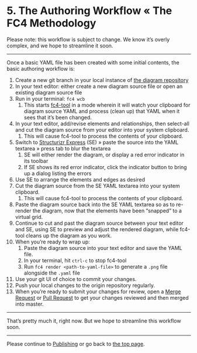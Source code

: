 # 5. The Authoring Workflow « The FC4 Methodology

Please note: this workflow is subject to change. We know it’s overly complex, and we hope to streamline it soon.

----

Once a basic YAML file has been created with some initial contents, the basic authoring workflow is:

1. Create a new git branch in your local instance of [the diagram repository](repository.md)
1. In your text editor: either create a new diagram source file or open an existing diagram source file
1. Run in your terminal: `fc4 wcb`
   1. This starts [fc4-tool](toolset.md#fc4-tool) in a mode wherein it will watch your clipboard for diagram source YAML and process (clean up) that YAML when it sees that it’s been changed.
1. In your text editor, add/revise elements and relationships, then select-all and cut the diagram source from your editor into your system clipboard.
   1. This will cause fc4-tool to process the contents of your clipboard.
1. Switch to [Structurizr Express](https://structurizr.com/help/express) (SE) » paste the source into the YAML textarea » press tab to blur the textarea
   1. SE will either render the diagram, or display a red error indicator in its toolbar
   2. If SE shows its red error indicator, click the indicator button to bring up a dialog listing the errors
1. Use SE to arrange the elements and edges as desired
1. Cut the diagram source from the SE YAML textarea into your system clipboard.
   1. This will cause fc4-tool to process the contents of your clipboard.
1. Paste the diagram source back into the SE YAML textarea so as to re-render the diagram, now that the elements have been “snapped” to a virtual grid.
1. Continue to cut and past the diagram source between your text editor and SE, using SE to preview and adjust the rendered diagram, while fc4-tool cleans up the diagram as you work.
1. When you’re ready to wrap up:
   1. Paste the diagram source into your text editor and save the YAML file.
   1. In your terminal, hit `ctrl-c` to stop fc4-tool
   1. Run `fc4 render <path-to-yaml-file>` to generate a `.png` file alongside the `.yaml` file
1. Use your git UI of choice to commit your changes.
1. Push your local changes to the origin repository regularly.
1. When you’re ready to submit your changes for review, open a
   [Merge Request](https://docs.gitlab.com/ee/user/project/merge_requests/index.html) or
   [Pull Request](https://help.github.com/articles/about-pull-requests/) to get your changes
   reviewed and then merged into master.

----

That’s pretty much it, right now. But we hope to streamline this workflow soon.

----

Please continue to [Publishing](publishing.md) or go back to [the top page](README.md).
